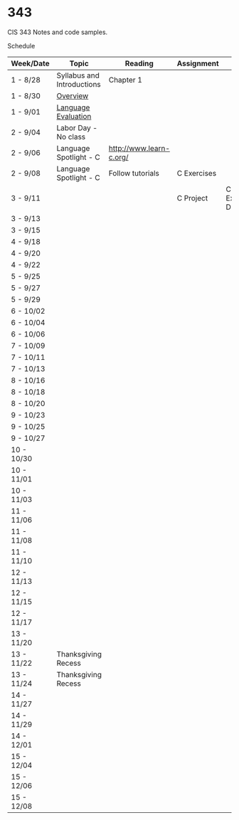 # 343
CIS 343 Notes and code samples.

Schedule

| Week/Date | Topic | Reading | Assignment | Notes |
|------|-------|---------|------------|-------|
| 1 - 8/28 | Syllabus and Introductions | Chapter 1 | | |
| 1 - 8/30 | [Overview](https://gitpitch.com/irawoodring/343/master?p=overview "Overview slides") | | |
| 1 - 9/01 | [Language Evaluation](https://gitpitch.com/irawoodring/343/master?p=language-evaluation "Language evaluation slides") | | | |
| 2 - 9/04 | Labor Day - No class | | | |
| 2 - 9/06 | Language Spotlight - C | http://www.learn-c.org/ | | |
| 2 - 9/08 | Language Spotlight - C | Follow tutorials | C Exercises | |
| 3 - 9/11 | | | C Project | C Exercises Due |
| 3 - 9/13 | | | | |
| 3 - 9/15 | | | | |
| 4 - 9/18 | | | | |
| 4 - 9/20 | | | | |
| 4 - 9/22 | | | | |
| 5 - 9/25 | | | | |
| 5 - 9/27 | | | | |
| 5 - 9/29 | | | | |
| 6 - 10/02 | | | | |
| 6 - 10/04 | | | | |
| 6 - 10/06 | | | | |
| 7 - 10/09 | | | | |
| 7 - 10/11 | | | | |
| 7 - 10/13 | | | | |
| 8 - 10/16 | | | | |
| 8 - 10/18 | | | | |
| 8 - 10/20 | | | | |
| 9 - 10/23 | | | | |
| 9 - 10/25 | | | | |
| 9 - 10/27 | | | | |
| 10 - 10/30 | | | | |
| 10 - 11/01 | | | | |
| 10 - 11/03 | | | | |
| 11 - 11/06 | | | | |
| 11 - 11/08 | | | | |
| 11 - 11/10 | | | | |
| 12 - 11/13 | | | | |
| 12 - 11/15 | | | | |
| 12 - 11/17 | | | | |
| 13 - 11/20 | | | | |
| 13 - 11/22 | Thanksgiving Recess | | | |
| 13 - 11/24 | Thanksgiving Recess | | | |
| 14 - 11/27 | | | | |
| 14 - 11/29 | | | | |
| 14 - 12/01 | | | | |
| 15 - 12/04 | | | | |
| 15 - 12/06 | | | | |
| 15 - 12/08 | | | | |
